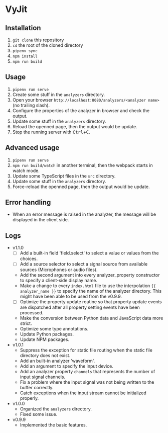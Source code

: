 # VyJit

## Installation
1. `git clone` this repository
1. `cd` the root of the cloned directory
1. `pipenv sync`
1. `npm install`
1. `npm run build`

## Usage
1. `pipenv run serve`
1. Create some stuff in the `analyzers` directory.
1. Open your browser `http://localhost:8080/analyzers/<analyzer name>` (no trailing slash).
1. Configure the properties of the analyzer in browser and check the output.
1. Update some stuff in the `analyzers` directory.
1. Reload the openned page, then the output would be update.
1. Stop the running server with <kbd>Ctrl</kbd>+<kbd>C</kbd>.

## Advanced usage
1. `pipenv run serve`
1. `npm run build/watch` in another terminal, then the webpack starts in watch mode.
1. Update some TypeScript files in the `src` directory.
1. Update some stuff in the `analyzers` directory.
1. Force-reload the openned page, then the output would be update.

## Error handling
- When an error message is raised in the analyzer, the message will be displayed in the client side.

## Logs
- v1.1.0
    - [ ] Add a built-in field 'field.select' to select a value or values from the choices.
    - [ ] Add a source selector to select a signal source from available sources (Microphones or audio files).
    - Add the second argument into every analyzer_property constructor to specify a client-side display name.
    - Make a change to every `index.html` file to use the interpolation `{{ analyzer_name }}` to specify the name of the analyzer directory. This might have been able to be used from the v0.9.9.
    - [ ] Optimize the property update routine so that property update events are dispatched after all property setting events have been processed.
    - Make the conversion between Python data and JavaScript data more strict.
    - Optimize some type annotations.
    - Update Python packages.
    - Update NPM packages.
- v1.0.1
    - Suppress the exception for static file routing when the static file directory does not exist.
    - Add an built-in analyzer 'waveform'.
    - Add an argument to specify the input device.
    - Add an analyzer property `channels` that represents the number of input signal channels.
    - Fix a problem where the input signal was not being written to the buffer correctly.
    - Catch exceptions when the input stream cannot be initialized properly.
- v1.0.0
    - Organized the `analyzers` directory.
    - Fixed some issue.
- v0.9.9
    - Implemented the basic features.
